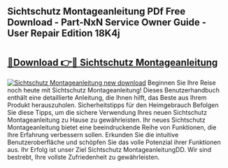 ## Sichtschutz Montageanleitung PDf Free Download - Part-NxN Service Owner Guide - User Repair Edition 18K4j

# <h2><a href="http://df73x5x.blite.top/?on=Sichtschutz+Montageanleitung">🔗Download 👉🔴 Sichtschutz Montageanleitung</a></h2>

[![Sichtschutz Montageanleitung new download](https://i.imgur.com/lujVjoI.png)](http://df73x5x.blite.top/?on=Sichtschutz+Montageanleitung)
Beginnen Sie Ihre Reise noch heute mit Sichtschutz Montageanleitung! Dieses Benutzerhandbuch enthält eine detaillierte Anleitung, die Ihnen hilft, das Beste aus Ihrem Produkt herauszuholen. Sicherheitstipps für den Heimgebrauch Befolgen Sie diese Tipps, um die sichere Verwendung Ihres neuen Sichtschutz Montageanleitung zu Hause zu gewährleisten. Ihr neues Sichtschutz Montageanleitung bietet eine beeindruckende Reihe von Funktionen, die Ihre Erfahrung verbessern sollen. Erkunden Sie die intuitive Benutzeroberfläche und schöpfen Sie das volle Potenzial ihrer Funktionen aus. Ihr Erfolg ist unser Ziel Sichtschutz MontageanleitungDD. Wir sind bestrebt, Ihre vollste Zufriedenheit zu gewährleisten.
